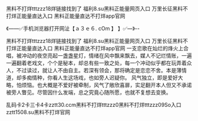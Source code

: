 黑料不打烊tttzzz18烊链接找到了
福利8.su黑料正能量网页入口
万里长征黑料不打烊正能量直达入口
黑料正能量直达不打烊app官网


《——✅手机浏览器打开网沚【ａ３ｅ６. cOm 】 】✅—》--

黑料不打烊tttzzz18烊链接找到了
福利8.su黑料正能量网页入口
万里长征黑料不打烊正能量直达入口
黑料正能量直达不打烊app官网
一支恋歌在灿烂的烽火上合唱，被冲动的夜空亮起一盏盏星灯，情绪在风中飘来飘去，媒人不记烂情账，一遍一遍翻着老戏文，个个是秘本，却总有些一致之处，每一个冲动似乎都在玩弄着众人，不过读过，就让人不由自主。若深有领会，那将确定是恋恋不舍。本是薄情道，却多痴情种，你看人生这场戏，也如旁人迟疑你。
风气独立，即是爱好大略，怕烦恼。也大概是不爱好被牵制，风气了敞欣喜扉，实足翻开本人但又不承诺被旁人瞥见。尽管因什么发端，总之究竟心随所愿，也就不复想去变换。





乱码卡2卡三卡4卡zztt30.ccm黑料不打烊tttzzz0黑料不打烊tttzzz09So入口zztt1508.su黑料不打烊官网
